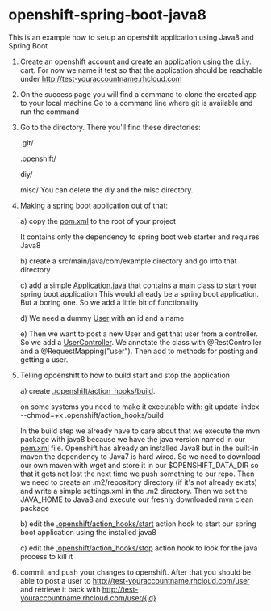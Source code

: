 # openshift-spring-boot-java8
This is an example how to setup an openshift application using Java8 and Spring Boot

1. Create an openshift account and create an application using the d.i.y. cart.
   For now we name it test so that the application should be reachable under http://test-youraccountname.rhcloud.com

2. On the success page you will find a command to clone the created app to your local machine
   Go to a command line where git is available and run the command

3. Go to the directory. There you'll find these directories:

   .git/
   
   .openshift/
   
   diy/
   
   misc/
   You can delete the diy and the misc directory.

4. Making a spring boot application out of that:

   a) copy the <a href="https://github.com/packowitz/openshift-spring-boot-java8/blob/master/pom.xml">pom.xml</a> to the root of your project
      
      It contains only the dependency to spring boot web starter and requires Java8

   b) create a src/main/java/com/example directory and go into that directory
   
   c) add a simple <a href="https://github.com/packowitz/openshift-spring-boot-java8/blob/master/src/main/java/com/example/Application.java">Application.java</a> that contains a main class to start your spring boot application
      This would already be a spring boot application. But a boring one. So we add a little bit of functionality
      
   d) We need a dummy <a href="https://github.com/packowitz/openshift-spring-boot-java8/blob/master/src/main/java/com/example/User.java">User</a> with an id and a name
   
   e) Then we want to post a new User and get that user from a controller. So we add a <a href="https://github.com/packowitz/openshift-spring-boot-java8/blob/master/src/main/java/com/example/UserController.java">UserController</a>. We annotate the class with @RestController and a @RequestMapping("user"). Then add to methods for posting and getting a user.
   
5) Telling opoenshift to how to build start and stop the application
   
   a) create <a href="https://github.com/packowitz/openshift-spring-boot-java8/blob/master/.openshift/action_hooks/build">./openshift/action_hooks/build</a>.
      
      on some systems you need to make it executable with: git update-index --chmod=+x .openshift/action_hooks/build
      
      In the build step we already have to care about that we execute the mvn package with java8 because we have the java version named in our <a href="https://github.com/packowitz/openshift-spring-boot-java8/blob/master/pom.xml">pom.xml</a> file.
      Openshift has already an installed Java8 but in the built-in maven the dependency to Java7 is hard wired. So we need to download our own maven with wget and store it in our $OPENSHIFT_DATA_DIR so that it gets not lost the next time we push something to our repo.
      Then we need to create an .m2/repository directory (if it's not already exists) and write a simple settings.xml in the .m2 directory.
      Then we set the JAVA_HOME to Java8 and execute our freshly downloaded mvn clean package
      
   b) edit the <a href="https://github.com/packowitz/openshift-spring-boot-java8/blob/master/.openshift/action_hooks/start">.openshift/action_hooks/start</a> action hook to start our spring boot application using the installed java8
   
   c) edit the <a href="https://github.com/packowitz/openshift-spring-boot-java8/blob/master/.openshift/action_hooks/stop">.openshift/action_hooks/stop</a> action hook to look for the java process to kill it
   
6) commit and push your changes to openshift. After that you should be able to post a user to http://test-youraccountname.rhcloud.com/user and retrieve it back with http://test-youraccountname.rhcloud.com/user/{id}
